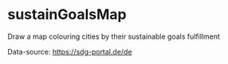 # sustainGoalsMap
Draw a map colouring cities by their sustainable goals fulfillment

Data-source:
https://sdg-portal.de/de
